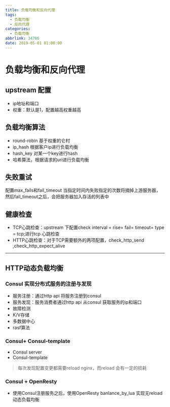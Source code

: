 ```yaml
---
title: 负载均衡和反向代理
tags:
  - 负载均衡
  - 反向代理
categories:
  - 负载均衡
abbrlink: 34786
date: 2019-05-01 01:00:00
---
```

# 负载均衡和反向代理
## upstream 配置
- ip地址和端口
- 权重：默认是1，配置越高权重越高  

## 负载均衡算法
- round-robin 基于权重的仑村
- ip_hash 根据客户ip进行负载均衡
- hash_key 对某一个key进行hash
- 哈希算法，根据请求的uri进行负载均衡

## 失败重试
配置max_fails和fail_timeout 当指定时间内失败指定的次数将摘掉上游服务器，然后fail_timeout之后，会把服务器加入存活的列表中

## 健康检查
- TCP心跳检查：upstream 下配置check interval = rise=  fail=  timeout=    type = tcp;进行tcp 心跳检查
- HTTP心跳检查：对于TCP需要额外的两项配置，check_http_send ,check_http_expect_alive
- - - -
## HTTP动态负载均衡
### Consul 实现分布式服务的注册与发现
- 服务注册：通过http api 将服务注册到consul
- 服务发现：服务消费者通过http api 从consul 获取服务的ip和端口
- 故障检测
- K/V存储
- 多数据中心
- rasf算法

### Consul+ Consul-template
- Consul server
- Consul-template
> 每次发现配置变更都需要reload nginx，而reload 会有一定的损耗  

### Consul + OpenResty
- 使用Consul注册服务之后，使用OpenResty banlance_by_lua 实现无reload 动态负载均衡


